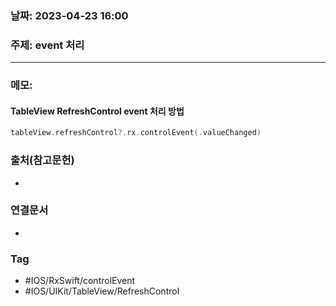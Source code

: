 ### 날짜: 2023-04-23 16:00

### 주제:  event 처리 
---
### 메모: 
#### TableView RefreshControl event 처리 방법 
~~~ swift 
tableView.refreshControl?.rx.controlEvent(.valueChanged)
~~~

### 출처(참고문헌) 
- 

### 연결문서 
- 

### Tag
- #IOS/RxSwift/controlEvent
- #IOS/UIKit/TableView/RefreshControl 